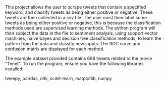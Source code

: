 This project allows the user to scrape tweets that contain a specified keyword, and classify tweets as being either positive or negative.
These tweets are then collected in a csv file.
The user must then label some tweets as being either positive or negative, this is because the classification methods used are supervised learning methods.
The python program will then subject the data in the file to sentiment analysis, using support vector machines, naive bayes and 
decision tree classification methods, to learn the pattern from the data and classify new inputs.
The ROC curve and confusion matrix are displayed for each method.

The example dataset provided contains 698 tweets related to the movie "Tenet".
To run the program, ensure you have the following libraries installed:

tweepy, pandas, nltk, scikit-learn, matplotlib, numpy
